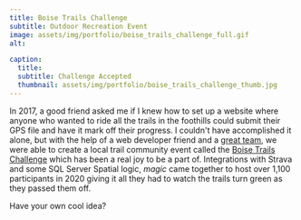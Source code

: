 ```yaml
---
title: Boise Trails Challenge
subtitle: Outdoor Recreation Event
image: assets/img/portfolio/boise_trails_challenge_full.gif
alt: 

caption:
  title: 
  subtitle: Challenge Accepted
  thumbnail: assets/img/portfolio/boise_trails_challenge_thumb.jpg
---
```

In 2017, a good friend asked me if I knew how to set up a website where anyone who wanted to ride all the trails in the foothills could submit their GPS file and have it mark off their progress. I couldn't have accomplished it alone, but with the help of a web developer friend and a <a href="https://www.instagram.com/boisetrailpics/" target="_blank">great team</a>, we were able to create a local trail community event called the <a href="https://boisetrailschallenge.com/" target="_blank">Boise Trails Challenge</a> which has been a real joy to be a part of. Integrations with Strava and some SQL Server Spatial logic, *magic* came together to host over 1,100 participants in 2020 giving it all they had to watch the trails turn green as they passed them off.

Have your own cool idea?

